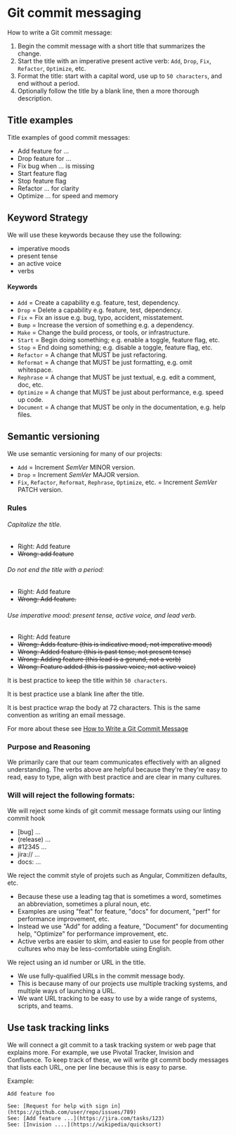 # Git commit messaging
How to write a Git commit message:
  1. Begin the commit message with a short title that summarizes the change.
  2. Start the title with an imperative present active verb: `Add`, `Drop`, `Fix`, `Refactor`, `Optimize`, etc.
  3. Format the title: start with a capital word, use up to `50 characters`, and end without a period.
  4. Optionally follow the title by a blank line, then a more thorough description.

## Title examples
Title examples of good commit messages:
  * Add feature for ...
  * Drop feature for ...
  * Fix bug when ... is missing
  * Start feature flag
  * Stop feature flag
  * Refactor ... for clarity
  * Optimize ... for speed and memory

## Keyword Strategy
We will use these keywords because they use the following:
  - imperative moods
  - present tense
  - an active voice
  - verbs

#### Keywords
  * `Add` = Create a capability e.g. feature, test, dependency.
  * `Drop` = Delete a capability e.g. feature, test, dependency.
  * `Fix` = Fix an issue e.g. bug, typo, accident, misstatement.
  * `Bump` = Increase the version of something e.g. a dependency.
  * `Make` = Change the build process, or tools, or infrastructure.
  * `Start` = Begin doing something; e.g. enable a toggle, feature flag, etc.
  * `Stop` = End doing something; e.g. disable a toggle, feature flag, etc.
  * `Refactor` = A change that MUST be just refactoring.
  * `Reformat` = A change that MUST be just formatting, e.g. omit whitespace.
  * `Rephrase` = A change that MUST be just textual, e.g. edit a comment, doc, etc.
  * `Optimize` = A change that MUST be just about performance, e.g. speed up code.
  * `Document` = A change that MUST be only in the documentation, e.g. help files.


## Semantic versioning
We use semantic versioning for many of our projects:
  * `Add` = Increment *SemVer* MINOR version.
  * `Drop` = Increment *SemVer* MAJOR version.
  * `Fix`, `Refactor`, `Reformat`, `Rephrase`, `Optimize`, etc. = Increment *SemVer* PATCH version.


### Rules

###### Capitalize the title.
  * Right: Add feature
  * ~~Wrong: add feature~~

###### Do not end the title with a period:
  * Right: Add feature
  * ~~Wrong: Add feature.~~

###### Use imperative mood: present tense, active voice, and lead verb.
  * Right: Add feature
  * ~~Wrong: Adds feature (this is indicative mood, not imperative mood)~~
  * ~~Wrong: Added feature (this is past tense, not present tense)~~
  * ~~Wrong: Adding feature (this lead is a gerund, not a verb)~~
  * ~~Wrong: Feature added (this is passive voice, not active voice)~~

It is best practice to keep the title within `50 characters`.

It is best practice use a blank line after the title.

It is best practice wrap the body at 72 characters. This is the same convention as writing an email message.

For more about these see [How to Write a Git Commit Message](https://chris.beams.io/posts/git-commit/)


### Purpose and Reasoning
We primarily care that our team communicates effectively with an aligned understanding. The verbs above are helpful because they're they're easy to read, easy to type, align with best practice and are clear in many cultures.

### Will will reject the following formats:
We will reject some kinds of git commit message formats using our linting commit hook
  * [bug] ...
  * (release) ...
  * #12345 ...
  * jira:// ...
  * docs: ...

We reject the commit style of projets such as Angular, Commitizen defaults, etc.
  * Because these use a leading tag that is sometimes a word, sometimes an abbreviation, sometimes a plural noun, etc.
  * Examples are using "feat" for feature, "docs" for document, "perf" for performance improvement, etc.
  * Instead we use "Add" for adding a feature, "Document" for documenting help, "Optimize" for performance improvement, etc.
  * Active verbs are easier to skim, and easier to use for people from other cultures who may be less-comfortable using English.

We reject using an id number or URL in the title.
  * We use fully-qualified URLs in the commit message body.
  * This is because many of our projects use multiple tracking systems, and multiple ways of launching a URL.
  * We want URL tracking to be easy to use by a wide range of systems, scripts, and teams.

## Use task tracking links
We will connect a git commit to a task tracking system or web page that explains more.
For example, we use Pivotal Tracker, Invision and Confluence. To keep track of these, we will write git commit body messages that lists each URL, one per line because this is easy to parse.

Example:

    Add feature foo

    See: [Request for help with sign in](https://github.com/user/repo/issues/789)
    See: [Add feature ...](https://jira.com/tasks/123)
    See: [Invision ....](https://wikipedia/quicksort)


